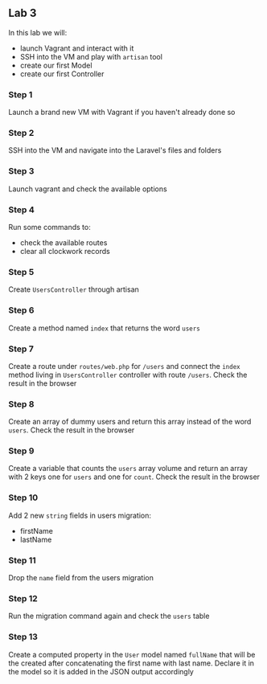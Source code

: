 ## Lab 3

In this lab we will:

- launch Vagrant and interact with it
- SSH into the VM and play with `artisan` tool
- create our first Model
- create our first Controller

### Step 1

Launch a brand new VM with Vagrant if you haven't already done so

### Step 2

SSH into the VM and navigate into the Laravel's files and folders

### Step 3

Launch vagrant and check the available options

### Step 4

Run some commands to:

- check the available routes
- clear all clockwork records

### Step 5

Create `UsersController` through artisan

### Step 6

Create a method named `index` that returns the word `users`

### Step 7

Create a route under `routes/web.php` for `/users` and connect the `index` method living in `UsersController` controller with route `/users`. Check the result in the browser

### Step 8

Create an array of dummy users and return this array instead of the word `users`. Check the result in the browser

### Step 9

Create a variable that counts the `users` array volume and return an array with 2 keys one for `users` and one for `count`. Check the result in the browser

### Step 10

Add 2 new `string` fields in users migration:

- firstName
- lastName

### Step 11

Drop the `name` field from the users migration

### Step 12

Run the migration command again and check the `users` table

### Step 13

Create a computed property in the `User` model named `fullName` that will be the created after concatenating the first name with last name. Declare it in the model so it is added in the JSON output accordingly

